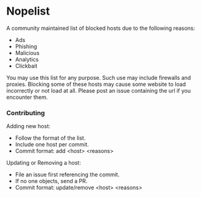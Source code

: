 Nopelist
=======

A community maintained list of blocked hosts due to the following reasons:

- Ads
- Phishing
- Malicious
- Analytics
- Clickbait

You may use this list for any purpose. Such use may include firewalls and proxies.
Blocking some of these hosts may cause some website to load incorrectly or not load at all.
Please post an issue containing the url if you encounter them.

### Contributing

Adding new host:
- Follow the format of the list.
- Include one host per commit.
- Commit format: add &lt;host&gt; &lt;reasons&gt;

Updating or Removing a host:
- File an issue first referencing the commit.
- If no one objects, send a PR.
- Commit format: update/remove &lt;host&gt; &lt;reasons&gt;
